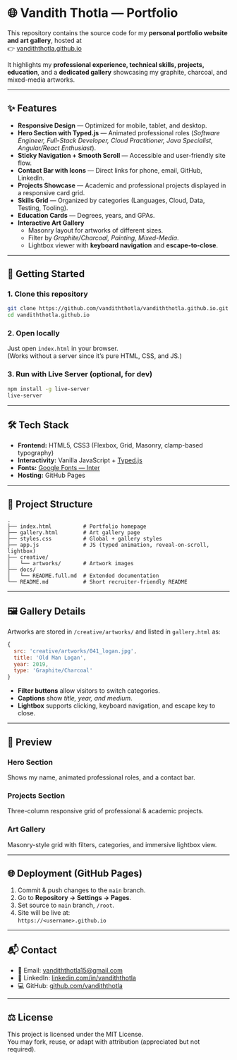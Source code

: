 # 🌐 Vandith Thotla — Portfolio

This repository contains the source code for my **personal portfolio website and art gallery**, hosted at  
👉 [vandiththotla.github.io](https://vandiththotla.github.io)

It highlights my **professional experience, technical skills, projects, education**, and a **dedicated gallery** showcasing my graphite, charcoal, and mixed-media artworks.

---

## ✨ Features

- **Responsive Design** — Optimized for mobile, tablet, and desktop.
- **Hero Section with Typed.js** — Animated professional roles (*Software Engineer, Full-Stack Developer, Cloud Practitioner, Java Specialist, Angular/React Enthusiast*).
- **Sticky Navigation + Smooth Scroll** — Accessible and user-friendly site flow.
- **Contact Bar with Icons** — Direct links for phone, email, GitHub, LinkedIn.
- **Projects Showcase** — Academic and professional projects displayed in a responsive card grid.
- **Skills Grid** — Organized by categories (Languages, Cloud, Data, Testing, Tooling).
- **Education Cards** — Degrees, years, and GPAs.
- **Interactive Art Gallery**  
  - Masonry layout for artworks of different sizes.  
  - Filter by *Graphite/Charcoal, Painting, Mixed-Media*.  
  - Lightbox viewer with **keyboard navigation** and **escape-to-close**.

---

## 🚀 Getting Started

### 1. Clone this repository
```bash
git clone https://github.com/vandiththotla/vandiththotla.github.io.git
cd vandiththotla.github.io
```

### 2. Open locally
Just open `index.html` in your browser.  
(Works without a server since it’s pure HTML, CSS, and JS.)

### 3. Run with Live Server (optional, for dev)
```bash
npm install -g live-server
live-server
```

---

## 🛠️ Tech Stack

- **Frontend:** HTML5, CSS3 (Flexbox, Grid, Masonry, clamp-based typography)  
- **Interactivity:** Vanilla JavaScript + [Typed.js](https://github.com/mattboldt/typed.js)  
- **Fonts:** [Google Fonts — Inter](https://fonts.google.com/specimen/Inter)  
- **Hosting:** GitHub Pages  

---

## 📂 Project Structure

```
.
├── index.html          # Portfolio homepage
├── gallery.html        # Art gallery page
├── styles.css          # Global + gallery styles
├── app.js              # JS (typed animation, reveal-on-scroll, lightbox)
├── creative/
│   └── artworks/       # Artwork images
├── docs/
│   └── README.full.md  # Extended documentation
└── README.md           # Short recruiter-friendly README
```

---

## 🖼️ Gallery Details

Artworks are stored in `/creative/artworks/` and listed in `gallery.html` as:

```js
{ 
  src: 'creative/artworks/041_logan.jpg',
  title: 'Old Man Logan',
  year: 2019,
  type: 'Graphite/Charcoal'
}
```

- **Filter buttons** allow visitors to switch categories.  
- **Captions** show *title, year, and medium*.  
- **Lightbox** supports clicking, keyboard navigation, and escape key to close.  

---

## 📸 Preview

### Hero Section
Shows my name, animated professional roles, and a contact bar.

### Projects Section
Three-column responsive grid of professional & academic projects.

### Art Gallery
Masonry-style grid with filters, categories, and immersive lightbox view.

---

## 🌐 Deployment (GitHub Pages)

1. Commit & push changes to the `main` branch.
2. Go to **Repository → Settings → Pages**.
3. Set source to `main` branch, `/root`.
4. Site will be live at:  
   `https://<username>.github.io`

---

## 📬 Contact

- 📧 Email: [vandiththotla15@gmail.com](mailto:vandiththotla15@gmail.com)  
- 💼 LinkedIn: [linkedin.com/in/vandiththotla](https://linkedin.com/in/vandiththotla)  
- 💻 GitHub: [github.com/vandiththotla](https://github.com/vandiththotla)

---

## ⚖️ License

This project is licensed under the MIT License.  
You may fork, reuse, or adapt with attribution (appreciated but not required).
